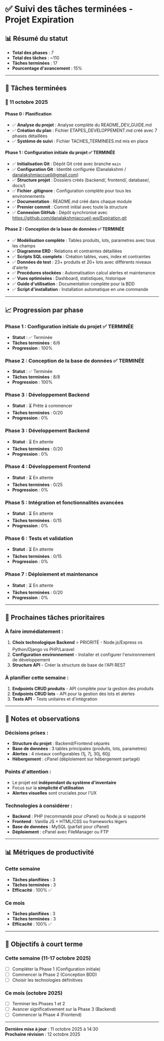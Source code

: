 # ✅ Suivi des tâches terminées - Projet Expiration

## 📊 Résumé du statut
- **Total des phases** : 7
- **Total des tâches** : ~110
- **Tâches terminées** : 17
- **Pourcentage d'avancement** : 15%

---

## 🏁 Tâches terminées

### 📅 11 octobre 2025

#### Phase 0 : Planification
- ✅ **Analyse du projet** : Analyse complète du README_DEV_GUIDE.md
- ✅ **Création du plan** : Fichier ETAPES_DEVELOPPEMENT.md créé avec 7 phases détaillées
- ✅ **Système de suivi** : Fichier TACHES_TERMINEES.md mis en place

#### Phase 1 : Configuration initiale du projet ✅ TERMINÉE
- ✅ **Initialisation Git** : Dépôt Git créé avec branche `main`
- ✅ **Configuration Git** : Identité configurée (Danalakshmi / danalakshmiaccueil@gmail.com)
- ✅ **Structure projet** : Dossiers créés (backend/, frontend/, database/, docs/)
- ✅ **Fichier .gitignore** : Configuration complète pour tous les environnements
- ✅ **Documentation** : README.md créé dans chaque module
- ✅ **Premier commit** : Commit initial avec toute la structure
- ✅ **Connexion GitHub** : Dépôt synchronisé avec https://github.com/danalakshmiaccueil-wq/Expiration.git

#### Phase 2 : Conception de la base de données ✅ TERMINÉE
- ✅ **Modélisation complète** : Tables produits, lots, parametres avec tous les champs
- ✅ **Diagramme ERD** : Relations et contraintes détaillées
- ✅ **Scripts SQL complets** : Création tables, vues, index et contraintes
- ✅ **Données de test** : 23+ produits et 20+ lots avec différents niveaux d'alerte
- ✅ **Procédures stockées** : Automatisation calcul alertes et maintenance
- ✅ **Vues optimisées** : Dashboard, statistiques, historique
- ✅ **Guide d'utilisation** : Documentation complète pour la BDD
- ✅ **Script d'installation** : Installation automatique en une commande

---

## 📈 Progression par phase

### Phase 1 : Configuration initiale du projet ✅ TERMINÉE
- **Statut** : ✅ Terminée
- **Tâches terminées** : 6/6
- **Progression** : 100%

### Phase 2 : Conception de la base de données ✅ TERMINÉE
- **Statut** : ✅ Terminée
- **Tâches terminées** : 8/8
- **Progression** : 100%

### Phase 3 : Développement Backend
- **Statut** : ⏳ Prête à commencer
- **Tâches terminées** : 0/20
- **Progression** : 0%

### Phase 3 : Développement Backend
- **Statut** : ⏳ En attente
- **Tâches terminées** : 0/20
- **Progression** : 0%

### Phase 4 : Développement Frontend
- **Statut** : ⏳ En attente
- **Tâches terminées** : 0/25
- **Progression** : 0%

### Phase 5 : Intégration et fonctionnalités avancées
- **Statut** : ⏳ En attente
- **Tâches terminées** : 0/15
- **Progression** : 0%

### Phase 6 : Tests et validation
- **Statut** : ⏳ En attente
- **Tâches terminées** : 0/15
- **Progression** : 0%

### Phase 7 : Déploiement et maintenance
- **Statut** : ⏳ En attente
- **Tâches terminées** : 0/20
- **Progression** : 0%

---

## 🎯 Prochaines tâches prioritaires

### À faire immédiatement :
1. **Choix technologique Backend** ⭐ PRIORITÉ - Node.js/Express vs Python/Django vs PHP/Laravel
2. **Configuration environnement** - Installer et configurer l'environnement de développement
3. **Structure API** - Créer la structure de base de l'API REST

### À planifier cette semaine :
1. **Endpoints CRUD produits** - API complète pour la gestion des produits
2. **Endpoints CRUD lots** - API pour la gestion des lots et alertes
3. **Tests API** - Tests unitaires et d'intégration

---

## 📝 Notes et observations

### Décisions prises :
- **Structure du projet** : Backend/Frontend séparés
- **Base de données** : 3 tables principales (produits, lots, parametres)
- **Alertes** : 4 niveaux configurables (1j, 7j, 30j, 60j)
- **Hébergement** : cPanel (déploiement sur hébergement partagé)

### Points d'attention :
- Le projet est **indépendant du système d'inventaire**
- Focus sur la **simplicité d'utilisation**
- **Alertes visuelles** sont cruciales pour l'UX

### Technologies à considérer :
- **Backend** : PHP (recommandé pour cPanel) ou Node.js si supporté
- **Frontend** : Vanilla JS + HTML/CSS ou frameworks légers
- **Base de données** : MySQL (parfait pour cPanel)
- **Déploiement** : cPanel avec FileManager ou FTP

---

## 📊 Métriques de productivité

### Cette semaine
- **Tâches planifiées** : 3
- **Tâches terminées** : 3
- **Efficacité** : 100% ✅

### Ce mois
- **Tâches planifiées** : 3
- **Tâches terminées** : 3
- **Efficacité** : 100% ✅

---

## 🚀 Objectifs à court terme

### Cette semaine (11-17 octobre 2025)
- [ ] Compléter la Phase 1 (Configuration initiale)
- [ ] Commencer la Phase 2 (Conception BDD)
- [ ] Choisir les technologies définitives

### Ce mois (octobre 2025)
- [ ] Terminer les Phases 1 et 2
- [ ] Avancer significativement sur la Phase 3 (Backend)
- [ ] Commencer la Phase 4 (Frontend)

---

**Dernière mise à jour** : 11 octobre 2025 à 14:30  
**Prochaine révision** : 12 octobre 2025